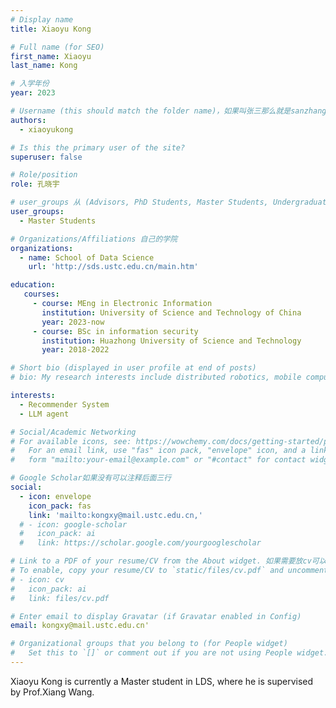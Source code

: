 ```yaml
---
# Display name
title: Xiaoyu Kong

# Full name (for SEO)
first_name: Xiaoyu
last_name: Kong

# 入学年份
year: 2023

# Username (this should match the folder name)，如果叫张三那么就是sanzhang
authors:
  - xiaoyukong

# Is this the primary user of the site? 
superuser: false

# Role/position 
role: 孔晓宇

# user_groups 从 (Advisors, PhD Students, Master Students, Undergraduate) 从这四个里面选
user_groups:
  - Master Students

# Organizations/Affiliations 自己的学院
organizations:
  - name: School of Data Science
    url: 'http://sds.ustc.edu.cn/main.htm'

education:
   courses:
     - course: MEng in Electronic Information
       institution: University of Science and Technology of China
       year: 2023-now
     - course: BSc in information security
       institution: Huazhong University of Science and Technology
       year: 2018-2022

# Short bio (displayed in user profile at end of posts)
# bio: My research interests include distributed robotics, mobile computing and programmable matter.

interests:
  - Recommender System
  - LLM agent

# Social/Academic Networking
# For available icons, see: https://wowchemy.com/docs/getting-started/page-builder/#icons
#   For an email link, use "fas" icon pack, "envelope" icon, and a link in the
#   form "mailto:your-email@example.com" or "#contact" for contact widget.

# Google Scholar如果没有可以注释后面三行
social:
  - icon: envelope
    icon_pack: fas
    link: 'mailto:kongxy@mail.ustc.edu.cn,'
  # - icon: google-scholar
  #   icon_pack: ai
  #   link: https://scholar.google.com/yourgooglescholar

# Link to a PDF of your resume/CV from the About widget. 如果需要放cv可以发给我
# To enable, copy your resume/CV to `static/files/cv.pdf` and uncomment the lines below.
# - icon: cv
#   icon_pack: ai
#   link: files/cv.pdf

# Enter email to display Gravatar (if Gravatar enabled in Config)
email: kongxy@mail.ustc.edu.cn'

# Organizational groups that you belong to (for People widget)
#   Set this to `[]` or comment out if you are not using People widget.
---
```


Xiaoyu Kong is currently a Master student in LDS, where he is supervised by Prof.Xiang Wang.